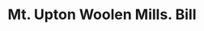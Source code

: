 ---
doi: 10.7916/D86Q389M
date_other: '1870'
date_other_textual: 1870-1879
form: printed ephemera
genre:
- Invoices
name:
- Mt. Upton Woolen Mills
object_in_context_url: https://biggert.cul.columbia.edu/items/view/ave_biggert_01191
subject_hierarchical_geographic:
- Rockwell's Mills, New York, United States
subject_name:
- Mt. Upton Woolen Mills
title: Mt. Upton Woolen Mills. Bill
sort_title: Mt. Upton Woolen Mills. Bill
call_number: ave_biggert_01191
coordinates:
- 42.44888888888889,-75.39
pid: ave_biggert_01191
identifiers: ave_biggert_01191
thumbnail: https://derivativo-2.library.columbia.edu/iiif/2/ldpd:343480/full/!256,256/0/native.jpg
permalink: "/items/ave_biggert_01191/"
layout: iiif-image-page
---
